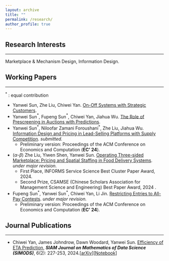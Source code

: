 ```yaml
---
layout: archive
title: ""
permalink: /research/
author_profile: true
---
```



<!-- ## Research Interests
--------------------------------
Mechanism Design, Market Design; Information Design.
Auctions; Three-sided marketplace; Online Platforms

**Mechanism Design:** Information Design; Auctions.

**Market Design:** Three-sided marketplace -->


## Research Interests
--------------------------------
Marketplace & Mechanism Design, Information Design.

<!-- **Mechanism & Market Design**: Three-sided marketplace; Auctions.

**Information Design**: Bayesian Persuasion. -->





<!--
## Working in Progress
-------------
- Operating Three-sided Marketplace: Pricing and Spatial Staffing in Food Delivery Systems
  -  with Zhe Liu and Yiwen Shen
 -->



## Working Papers

-------------

$^\ast$ :  equal contribution

- Yanwei Sun, Zhe Liu, Chiwei Yan. [On-Off Systems with Strategic Customers](https://arxiv.org/pdf/2503.23139).
- Yanwei Sun$^\ast$, Fupeng Sun$^\ast$, Chiwei Yan, Jiahua Wu. [The Role of Prescreening in Auctions with Predictions](https://arxiv.org/pdf/2502.12117).
- Yanwei Sun$^\ast$, Niloofar Zamani Foroushani$^\ast$, Zhe Liu, Jiahua Wu. [Information Design and Pricing in Lead-Selling Platforms with Supply Competition](https://papers.ssrn.com/sol3/papers.cfm?abstract_id=4872681). _submitted._
  - Preliminary version: Proceedings of the ACM Conference on Economics and Computation (**EC' 24**).
- ($\alpha$-$\beta$) Zhe Liu, Yiwen Shen, Yanwei Sun. [Operating Three-sided Marketplace: Pricing and Spatial Staffing in Food Delivery Systems](https://papers.ssrn.com/sol3/papers.cfm?abstract_id=4668867). _under major revision._
  - First Place, INFORMS Service Science Best Cluster Paper Award, 2024.
  - Second Prize, CSAMSE (Chinese Scholars Association for Management Science and Engineering) Best Paper Award, 2024 .
- Fupeng Sun$^\ast$, Yanwei Sun$^\ast$, Chiwei Yan, Li Jin. [Restricting Entries to All-Pay Contests](https://arxiv.org/pdf/2205.08104.pdf). _under major revision._
  - Preliminary version: Proceedings of the ACM Conference on Economics and Computation (**EC' 24**).

  
<!-- - [[Poster]](https://github.com/Yanwei-Sun/Yanwei-Sun.github.io/blob/a71896b256598e9689fcb70f3f49d592cadb3d98/files/SEC_poster.pdf)  [[Slide]](https://github.com/Yanwei-Sun/Yanwei-Sun.github.io/blob/6848520e15ce623cbd8427039ff66aa9086cf922/files/slide_SEC.pdf) -->

 
## Journal Publications
-------------
- Chiwei Yan, James Johndrow, Dawn Woodard, Yanwei Sun. [Efficiency of ETA Prediction](https://epubs.siam.org/doi/abs/10.1137/23M155699X?journalCode=sjmdaq), **_SIAM Journal on Mathematics of Data Science (SIMODS)_**, 6(2): 227-253, 2024.[[arXiv](https://arxiv.org/abs/2112.09993)][[Notebook](https://github.com/yanchiwei/eta/blob/main/examples.ipynb)] 


<!--
## Undergraduate Publications

---------------

During my undergraduate study, I was very fortunate to work with Dr. Zhenjun Ming, Prof. [Janet K. Allen](https://scholar.google.com/citations?user=oJNeHV0AAAAJ&hl=en) and Prof. [Farrokh Mistree](https://scholar.google.com/citations?user=l1N0Nj0AAAAJ&hl=en) in the area of *computational education*. 

- Yanwei Sun, Peng Shan, Zachary Ball, Zhenjun Ming, Janet K. Allen, Farrokh Mistree. [Assessment of Student Learning through Reflection on Doing Using the Latent Dirichlet Algorithm.](https://asmedigitalcollection.asme.org/mechanicaldesign/article/doi/10.1115/1.4055376/1145784/Assessment-of-Student-Learning-through-Reflection) *Journal of Mechanical Design*. December 2022; 144(12): 122301 
  - Conference version:  [Assessment of Student Learning through Reflection on Doing in Engineering Design](https://asmedigitalcollection.asme.org/IDETC-CIE/proceedings-abstract/IDETC-CIE2021/85406/V004T04A009/1128083?redirectedFrom=PDF). *ASME Conference on Design Engineering, Virtual*. Paper Number IDETC 2021-70250.  
-->

















